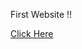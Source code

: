 First Website !!

<a href="https://jaydhumal23.github.io/Move_It-Website/" rel="noopener" target="_blank">Click Here</a>
